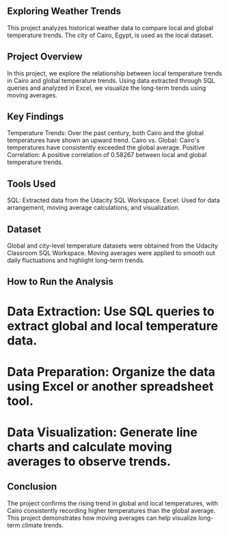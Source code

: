 ## Exploring Weather Trends
This project analyzes historical weather data to compare local and global temperature trends. The city of Cairo, Egypt, is used as the local dataset.

## Project Overview
In this project, we explore the relationship between local temperature trends in Cairo and global temperature trends. Using data extracted through SQL queries and analyzed in Excel, we visualize the long-term trends using moving averages.

## Key Findings
Temperature Trends: Over the past century, both Cairo and the global temperatures have shown an upward trend.
Cairo vs. Global: Cairo's temperatures have consistently exceeded the global average.
Positive Correlation: A positive correlation of 0.58267 between local and global temperature trends.
## Tools Used
SQL: Extracted data from the Udacity SQL Workspace.
Excel: Used for data arrangement, moving average calculations, and visualization.
## Dataset
Global and city-level temperature datasets were obtained from the Udacity Classroom SQL Workspace.
Moving averages were applied to smooth out daily fluctuations and highlight long-term trends.
## How to Run the Analysis
# Data Extraction: Use SQL queries to extract global and local temperature data.
# Data Preparation: Organize the data using Excel or another spreadsheet tool.
# Data Visualization: Generate line charts and calculate moving averages to observe trends.
## Conclusion
The project confirms the rising trend in global and local temperatures, with Cairo consistently recording higher temperatures than the global average. This project demonstrates how moving averages can help visualize long-term climate trends.

